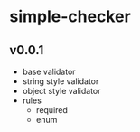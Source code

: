 # simple-checker

## v0.0.1
- base validator
- string style validator
- object style validator
- rules
  - required
  - enum

